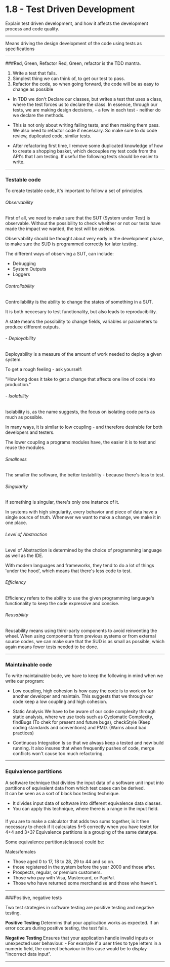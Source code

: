 # 1.8 - Test Driven Development
Explain test driven development, and how it affects the development process and code quality.

****
Means driving the design development of the code using tests as specifications
****
###Red, Green, Refactor
Red, Green, refactor is the TDD mantra.

1. Write a test that fails.
2. Simplest thing we can think of, to get our test to pass.
3. Refactor the code, so when going forward, the code will be as easy to change as possible


- In TDD we don't Declare our classes, but writes a test that uses a class, where the test forces us to declare the class.
  In essence, through our tests, we are making design decisions, - a few in each test -
  neither do we declare the methods.


- This is not only about writing failing tests, and then making them pass. We also need to refactor code if necessary.
  So make sure to do code review, duplicated code, similar tests.


- After refactoring first time, I remove some duplicated knowledge of how to create a shopping basket,
  which decouples my test code from the API's that I am testing. If useful the following tests should be easier to write.

****
### Testable code
To create testable code, it's important to follow a set of principles.

###### Observability

First of all, we need to make sure that the SUT (System under Test) is observable.
Without the possibility to check wheither or not our tests have made the impact we wanted, the test will be useless.

Observability should be thought about very early in the development phase, to make sure the SUD is programmed correctly for later testing.

The different ways of observing a SUT, can include:

- Debugging
- System Outputs
- Loggers

###### Controllability

Controllability is the ability to change the states of something in a SUT.

It is both neccesary to test functionality, but also leads to reproducibility.

A state means the possibility to change fields, variables or parameters to produce different outputs.

###### - Deployability

Deployability is a measure of the amount of work needed to deploy a given system.

To get a rough feeling - ask yourself:

"How long does it take to get a change that affects one line of code into production."

###### - Isolability

Isolability is, as the name suggests, the focus on isolating code parts as much as possible.

In many ways, it is similar to low coupling - and therefore desirable for both developers and testers.

The lower coupling a programs modules have, the easier it is to test and reuse the modules.

###### Smallness

The smaller the software, the better testability - because there's less to test.

###### Singularity

If something is singular, there's only one instance of it.

In systems with high singularity, every behavior and piece of data have a single source of truth.
Whenever we want to make a change, we make it in one place.

###### Level of Abstraction

Level of Abstraction is determined by the choice of programming language as well as the IDE.

With modern languages and frameworks, they tend to do a lot of things 'under the hood', which means that there's less code to test.

###### Efficiency

Efficiency refers to the ability to use the given programming language's functionality to keep the code expressive and concise.

###### Reusability

Reusability means using third-party components to avoid reinventing the wheel.
When using components from previous systems or from external source codes, we can make sure that the SUD is as
small as possible, which again means fewer tests needed to be done.

****
### Maintainable code
To write maintainable bode, we have to keep the following in mind when we write our program:

- Low coupling, high cohesion
Is how easy the code is to work on for another developer and maintain.
This suggests that we through our code keep a low coupling and high cohesion.

- Static Analysis
We have to be aware of our code complexity through static analysis, where we use tools such as 
Cyclomatic Complexity, findBugs (To chek for present and future bugs), checkStyle (Keep coding standards and conventions)
and PMD. (Warns about bad practices)


- Continuous Integration
Is so that we always keep a tested and new build running. 
It also insures that when frequently pushes of code, merge conflicts won't cause too much refactoring.


****
### Equivalence partitions

A software technique that divides the input data of a software unit input into partitions of
equivalent data from which test cases can be derived.\
It can be seen as a sort of black box testing technique.

- It divides input data of software into different equivalence data classes.
- You can apply this technique, where there is a range in the input field.

###

If you are to make a calculator that adds two sums together, is it then necessary to check if it calculates 5+5 correctly when you have testet for 4+4 and 3+3?
Equivalence partitions is a grouping of the same datatype.

Some equivalence partitions(classes) could be:

Males/females
* Those aged 0 to 17, 18 to 28, 29 to 44 and so on.
* those registered in the system before the year 2000 and those after.
* Prospects, regular, or premium customers.
* Those who pay with Visa, Mastercard, or PayPal.
* Those who have returned some merchandise and those who haven't.

****
###Positive, negative tests

Two test strategies in software testing are positive testing and negative testing.

**Positive Testing**
Determins that your application works as expected. If an error occurs during positive testing, the test fails.

**Negative Testing**
Ensures that your application handle invalid inputs or unexpected user behaviour. - For example if a user tries to
type letters in a numeric field, the correct behaviour in this case would be to display "Incorrect data input".
****
